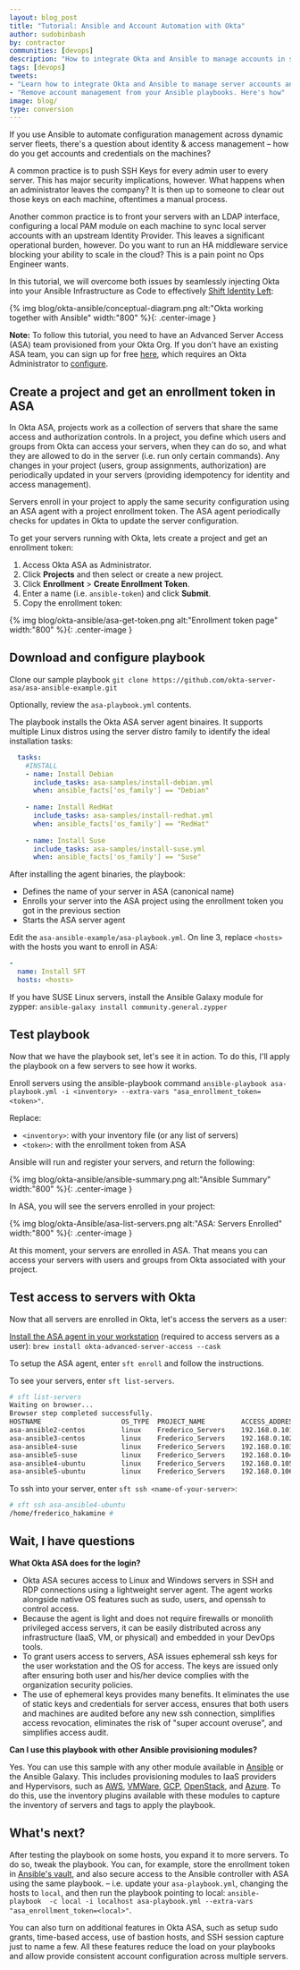 ```yaml
---
layout: blog_post
title: "Tutorial: Ansible and Account Automation with Okta"
author: sudobinbash
by: contractor
communities: [devops]
description: "How to integrate Okta and Ansible to manage accounts in servers while abstracting account management from your playbooks"
tags: [devops]
tweets:
- "Learn how to integrate Okta and Ansible to manage server accounts and abstract account management from your playbooks"
- "Remove account management from your Ansible playbooks. Here's how"
image: blog/
type: conversion
---
```


If you use Ansible to automate configuration management across dynamic server fleets, there's a question about identity & access management – how do you get accounts and credentials on the machines?

A common practice is to push SSH Keys for every admin user to every server. This has major security implications, however. What happens when an administrator leaves the company? It is then up to someone to clear out those keys on each machine, oftentimes a manual process.

Another common practice is to front your servers with an LDAP interface, configuring a local PAM module on each machine to sync local server accounts with an upstream Identity Provider. This leaves a significant operational burden, however. Do you want to run an HA middleware service blocking your ability to scale in the cloud? This is a pain point no Ops Engineer wants.

In this tutorial, we will overcome both issues by seamlessly injecting Okta into your Ansible Infrastructure as Code to effectively [Shift Identity Left](https://www.okta.com/blog/2019/07/shift-identity-left-secure-devops-automation-with-okta/):

{% img blog/okta-ansible/conceptual-diagram.png alt:"Okta working together with Ansible" width:"800" %}{: .center-image }

**Note:** To follow this tutorial, you need to have an Advanced Server Access (ASA) team provisioned from your Okta Org. If you don't have an existing ASA team, you can sign up for free [here](https://app.scaleft.com/p/signupV2), which requires an Okta Administrator to [configure](https://help.okta.com/en/prod/Content/Topics/Adv_Server_Access/docs/setup/getting-started.htm).

## Create a project and get an enrollment token in ASA

In Okta ASA, projects work as a collection of servers that share the same access and authorization controls. In a project, you define which users and groups from Okta can access your servers, when they can do so, and what they are allowed to do in the server (i.e. run only certain commands). Any changes in your project (users, group assignments, authorization) are periodically updated in your servers (providing idempotency for identity and access management).

Servers enroll in your project to apply the same security configuration using an ASA agent with a project enrollment token. The ASA agent periodically checks for updates in Okta to update the server configuration.

To get your servers running with Okta, lets create a project and get an enrollment token:

1. Access Okta ASA as Administrator.
2. Click **Projects** and then select or create a new project.
3. Click **Enrollment** > **Create Enrollment Token**.
4. Enter a name (i.e. `ansible-token`) and click **Submit**.
5. Copy the enrollment token:

{% img blog/okta-ansible/asa-get-token.png alt:"Enrollment token page" width:"800" %}{: .center-image }

## Download and configure playbook

Clone our sample playbook `git clone https://github.com/okta-server-asa/asa-ansible-example.git`

Optionally, review the `asa-playbook.yml` contents.

The playbook installs the Okta ASA server agent binaires. It supports multiple Linux distros using the server distro family to identify the ideal installation tasks:

```yaml
  tasks:     
    #INSTALL
    - name: Install Debian
      include_tasks: asa-samples/install-debian.yml
      when: ansible_facts['os_family'] == "Debian"
    
    - name: Install RedHat
      include_tasks: asa-samples/install-redhat.yml
      when: ansible_facts['os_family'] == "RedHat"
    
    - name: Install Suse
      include_tasks: asa-samples/install-suse.yml
      when: ansible_facts['os_family'] == "Suse"
```

After installing the agent binaries, the playbook:

- Defines the name of your server in ASA (canonical name)
- Enrolls your server into the ASA project using the enrollment token you got in the previous section
- Starts the ASA server agent

Edit the `asa-ansible-example/asa-playbook.yml`. On line 3, replace `<hosts>` with the hosts you want to enroll in ASA:

```yaml
-
  name: Install SFT
  hosts: <hosts>
```

If you have SUSE Linux servers, install the Ansible Galaxy module for zypper: `ansible-galaxy install community.general.zypper`

## Test playbook

Now that we have the playbook set, let's see it in action. To do this, I'll apply the playbook on a few servers to see how it works.

Enroll servers using the ansible-playbook command `ansible-playbook asa-playbook.yml -i <inventory> --extra-vars "asa_enrollment_token=<token>"`.

Replace:

- `<inventory>`: with your inventory file (or any list of servers)
- `<token>`: with the enrollment token from ASA

Ansible will run and register your servers, and return the following:

{% img blog/okta-ansible/ansible-summary.png alt:"Ansible Summary" width:"800" %}{: .center-image }

In ASA, you will see the servers enrolled in your project:

{% img blog/okta-Ansible/asa-list-servers.png alt:"ASA: Servers Enrolled" width:"800" %}{: .center-image }

At this moment, your servers are enrolled in ASA. That means you can access your servers with users and groups from Okta associated with your project.

## Test access to servers with Okta

Now that all servers are enrolled in Okta, let's access the servers as a user:

[Install the ASA agent in your workstation](https://www.google.com/url?q=https://help.okta.com/en/prod/Content/Topics/Adv_Server_Access/docs/sft.htm&sa=D&ust=1610060131465000&usg=AOvVaw1omaR8RXzvDBwm3OddiJVk) (required to access servers as a user): `brew install okta-advanced-server-access --cask`

To setup the ASA agent, enter `sft enroll` and follow the instructions.

To see your servers, enter `sft list-servers`.

```sh
# sft list-servers
Waiting on browser...
Browser step completed successfully.
HOSTNAME                    OS_TYPE  PROJECT_NAME         ACCESS_ADDRESS
asa-ansible2-centos         linux    Frederico_Servers    192.168.0.101
asa-ansible3-centos         linux    Frederico_Servers    192.168.0.102
asa-ansible4-suse           linux    Frederico_Servers    192.168.0.103
asa-ansible5-suse           linux    Frederico_Servers    192.168.0.104
asa-ansible4-ubuntu         linux    Frederico_Servers    192.168.0.105
asa-ansible5-ubuntu         linux    Frederico_Servers    192.168.0.106
```

To ssh into your server, enter `sft ssh <name-of-your-server>`:

```sh
# sft ssh asa-ansible4-ubuntu
/home/frederico_hakamine #  
```

## Wait, I have questions

**What Okta ASA does for the login?**

- Okta ASA secures access to Linux and Windows servers in SSH and RDP connections using a lightweight server agent. The agent works alongside native OS features such as sudo, users, and openssh to control access.
- Because the agent is light and does not require firewalls or monolith privileged access servers, it can be easily distributed across any infrastructure (IaaS, VM, or physical) and embedded in your DevOps tools.
- To grant users access to servers, ASA issues ephemeral ssh keys for the user workstation and the OS for access. The keys are issued only after ensuring both user and his/her device complies with the organization security policies.
- The use of ephemeral keys provides many benefits. It eliminates the use of static keys and credentials for server access, ensures that both users and machines are audited before any new ssh connection, simplifies access revocation, eliminates the risk of "super account overuse", and simplifies access audit.

**Can I use this playbook with other Ansible provisioning modules?**

Yes. You can use this sample with any other module available in [Ansible](https://docs.ansible.com/ansible/latest/collections/index.html) or the Ansible Galaxy. This includes provisioning modules to IaaS providers and Hypervisors, such as [AWS](https://docs.ansible.com/ansible/latest/collections/amazon/aws), [VMWare](https://docs.ansible.com/ansible/latest/collections/community/vmware), [GCP](https://docs.ansible.com/ansible/latest/collections/google/cloud), [OpenStack](https://docs.ansible.com/ansible/latest/collections/openstack/cloud), and [Azure](https://docs.ansible.com/ansible/latest/collections/azure/azcollection). To do this, use the inventory plugins available with these modules to capture the inventory of servers and tags to apply the playbook.

## What's next?

After testing the playbook on some hosts, you expand it to more servers. To do so, tweak the playbook. You can, for example, store the enrollment token in [Ansible's vault](https://docs.ansible.com/ansible/2.8/user_guide/vault.html), and also secure access to the Ansible controller with ASA using the same playbook. – i.e. update your `asa-playbook.yml`, changing the hosts to `local`, and then run the playbook pointing to local: `ansible-playbook  -c local -i localhost asa-playbook.yml --extra-vars "asa_enrollment_token=<local>"`.

You can also turn on additional features in Okta ASA, such as setup sudo grants, time-based access, use of bastion hosts, and SSH session capture just to name a few. All these features reduce the load on your playbooks and allow provide consistent account configuration across multiple servers.